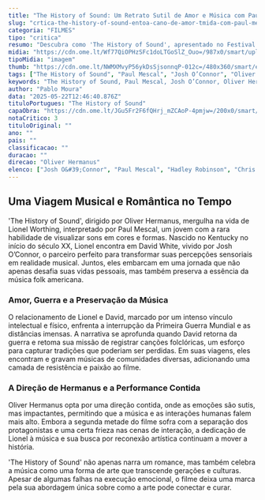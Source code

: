 ```yaml
---
title: "The History of Sound: Um Retrato Sutil de Amor e Música com Paul Mescal e Josh O’Connor"
slug: "crtica-the-history-of-sound-entoa-cano-de-amor-tmida-com-paul-mescal-e-josh-oconnor"
categoria: "FILMES"
tipo: "critica"
resumo: "Descubra como 'The History of Sound', apresentado no Festival de Cannes, explora um romance delicado ao som da música folk, estrelado por Paul Mescal e Josh O’Connor."
midia: "https://cdn.ome.lt/Wf77QiOPHzSFc1doLTGoSlZ_Ouo=/987x0/smart/uploads/conteudo/fotos/history.png"
tipoMidia: "imagem"
thumb: "https://cdn.ome.lt/NWMXMvyP56ykDsSjsonnqP-012c=/480x360/smart/extras/conteudos/history.png"
tags: ["The History of Sound", "Paul Mescal", "Josh O’Connor", "Oliver Hermanus", "Festival de Cannes", "filme de música", "romance gay", "crítica de filme"]
keywords: "The History of Sound, Paul Mescal, Josh O’Connor, Oliver Hermanus, Festival de Cannes, filme de música, romance gay, crítica de filme"
author: "Pablo Moura"
data: "2025-05-22T12:46:40.876Z"
tituloPortugues: "The History of Sound"
capaObra: "https://cdn.ome.lt/JGu5Fr2F6fQHrj_mZCAoP-4pmjw=/200x0/smart/extras/capas/history_of_sound_poster.webp"
notaCritico: 3
tituloOriginal: ""
ano: ""
pais: ""
classificacao: ""
duracao: ""
direcao: "Oliver Hermanus"
elenco: ["Josh O&#39;Connor", "Paul Mescal", "Hadley Robinson", "Chris Cooper"]
---
```


## Uma Viagem Musical e Romântica no Tempo

'The History of Sound', dirigido por Oliver Hermanus, mergulha na vida de Lionel Worthing, interpretado por Paul Mescal, um jovem com a rara habilidade de visualizar sons em cores e formas. Nascido no Kentucky no início do século XX, Lionel encontra em David White, vivido por Josh O’Connor, o parceiro perfeito para transformar suas percepções sensoriais em realidade musical. Juntos, eles embarcam em uma jornada que não apenas desafia suas vidas pessoais, mas também preserva a essência da música folk americana.

### Amor, Guerra e a Preservação da Música

O relacionamento de Lionel e David, marcado por um intenso vínculo intelectual e físico, enfrenta a interrupção da Primeira Guerra Mundial e as distâncias imensas. A narrativa se aprofunda quando David retorna da guerra e retoma sua missão de registrar canções folclóricas, um esforço para capturar tradições que poderiam ser perdidas. Em suas viagens, eles encontram e gravam músicas de comunidades diversas, adicionando uma camada de resistência e paixão ao filme.

### A Direção de Hermanus e a Performance Contida

Oliver Hermanus opta por uma direção contida, onde as emoções são sutis, mas impactantes, permitindo que a música e as interações humanas falem mais alto. Embora a segunda metade do filme sofra com a separação dos protagonistas e uma certa frieza nas cenas de interação, a dedicação de Lionel à música e sua busca por reconexão artística continuam a mover a história.

'The History of Sound' não apenas narra um romance, mas também celebra a música como uma forma de arte que transcende gerações e culturas. Apesar de algumas falhas na execução emocional, o filme deixa uma marca pela sua abordagem única sobre como a arte pode conectar e curar.